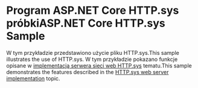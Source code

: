 # <a name="aspnet-core-httpsys-sample"></a><span data-ttu-id="dfd0b-101">Program ASP.NET Core HTTP.sys próbki</span><span class="sxs-lookup"><span data-stu-id="dfd0b-101">ASP.NET Core HTTP.sys Sample</span></span>

<span data-ttu-id="dfd0b-102">W tym przykładzie przedstawiono użycie pliku HTTP.sys.</span><span class="sxs-lookup"><span data-stu-id="dfd0b-102">This sample illustrates the use of HTTP.sys.</span></span> <span data-ttu-id="dfd0b-103">W tym przykładzie pokazano funkcje opisane w [implementacją serwera sieci web HTTP.sys](https://docs.microsoft.com/aspnet/core/fundamentals/servers/httpsys) tematu.</span><span class="sxs-lookup"><span data-stu-id="dfd0b-103">This sample demonstrates the features described in the [HTTP.sys web server implementation](https://docs.microsoft.com/aspnet/core/fundamentals/servers/httpsys) topic.</span></span>
